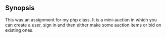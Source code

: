 ## Synopsis
This was an assignment for my php class. It is a mini-auction in which you can create a user, sign in and then either make some auction items or bid on existing ones.








